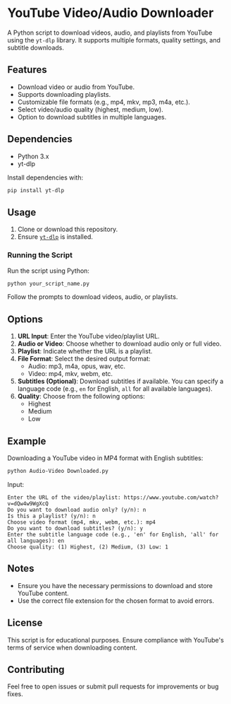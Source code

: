 # YouTube Video/Audio Downloader

A Python script to download videos, audio, and playlists from YouTube using the `yt-dlp` library. It supports multiple formats, quality settings, and subtitle downloads.

## Features

-   Download video or audio from YouTube.
-   Supports downloading playlists.
-   Customizable file formats (e.g., mp4, mkv, mp3, m4a, etc.).
-   Select video/audio quality (highest, medium, low).
-   Option to download subtitles in multiple languages.

## Dependencies

-   Python 3.x
-   yt-dlp

Install dependencies with:

```bash
pip install yt-dlp
```

## Usage

1. Clone or download this repository.
2. Ensure [`yt-dlp`](https://github.com/yt-dlp/yt-dlp) is installed.

### Running the Script

Run the script using Python:

```bash
python your_script_name.py
```

Follow the prompts to download videos, audio, or playlists.

## Options

1. **URL Input**: Enter the YouTube video/playlist URL.
2. **Audio or Video**: Choose whether to download audio only or full video.
3. **Playlist**: Indicate whether the URL is a playlist.
4. **File Format**: Select the desired output format:
    - Audio: mp3, m4a, opus, wav, etc.
    - Video: mp4, mkv, webm, etc.
5. **Subtitles (Optional)**: Download subtitles if available. You can specify a language code (e.g., `en` for English, `all` for all available languages).
6. **Quality**: Choose from the following options:
    - Highest
    - Medium
    - Low

## Example

Downloading a YouTube video in MP4 format with English subtitles:

```bash
python Audio-Video Downloaded.py
```

Input:

```
Enter the URL of the video/playlist: https://www.youtube.com/watch?v=dQw4w9WgXcQ
Do you want to download audio only? (y/n): n
Is this a playlist? (y/n): n
Choose video format (mp4, mkv, webm, etc.): mp4
Do you want to download subtitles? (y/n): y
Enter the subtitle language code (e.g., 'en' for English, 'all' for all languages): en
Choose quality: (1) Highest, (2) Medium, (3) Low: 1
```

## Notes

-   Ensure you have the necessary permissions to download and store YouTube content.
-   Use the correct file extension for the chosen format to avoid errors.

## License

This script is for educational purposes. Ensure compliance with YouTube's terms of service when downloading content.

## Contributing

Feel free to open issues or submit pull requests for improvements or bug fixes.
